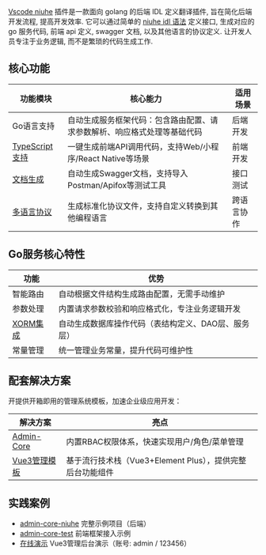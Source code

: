 [Vscode niuhe](https://marketplace.visualstudio.com/items?itemName=dequan.niuhe) 插件是一款面向 golang 的后端 IDL 定义翻译插件, 旨在简化后端开发流程, 提高开发效率. 它可以通过简单的 [niuhe idl 语法](../chapter2/section3.md) 定义接口, 生成对应的 go 服务代码, 前端 api 定义, swagger 文档, 以及其他语言的协议定义. 让开发人员专注于业务逻辑, 而不是繁琐的代码生成工作.

## 核心功能

| 功能模块 | 核心能力 | 适用场景 |
| --- | --- | --- |
| Go语言支持 | 自动生成服务框架代码：包含路由配置、请求参数解析、响应格式处理等基础代码 | 后端开发 |
| [TypeScript支持](../chapter3/section3.md) | 一键生成前端API调用代码，支持Web/小程序/React Native等场景 | 前端开发 |
| [文档生成](../chapter3/section2.md) | 自动生成Swagger文档，支持导入Postman/Apifox等测试工具 | 接口测试 |
| [多语言协议](../chapter4/section2.md) | 生成标准化协议文件，支持自定义转换到其他编程语言 | 跨语言协作 |

## Go服务核心特性
| 功能 | 优势 |
| --- | --- |
| 智能路由 | 自动根据文件结构生成路由配置，无需手动维护 |
| 参数处理 | 内置请求参数校验和响应格式化，专注业务逻辑开发 |
| [XORM集成](../chapter4/section1.md) | 自动生成数据库操作代码（表结构定义、DAO层、服务层） |
| 常量管理 | 统一管理业务常量，提升代码可维护性 |

## 配套解决方案
开提供开箱即用的管理系统模板，加速企业级应用开发：

| 解决方案 | 亮点 |
| --- | --- |
| [Admin-Core](../chapter5/section1.md) | 内置RBAC权限体系，快速实现用户/角色/菜单管理 |
| [Vue3管理模板](../chapter5/section4.md) | 基于流行技术栈（Vue3+Element Plus），提供完整后台功能组件 |

## 实践案例
- [admin-core-niuhe](https://github.com/ma-guo/admin-core-niuhe) 完整示例项目（后端）
- [admin-core-test](https://github.com/ma-guo/admin-core-test) 前端框架接入示例 
- [在线演示](http://admindemo.zuxing.net) Vue3管理后台演示（账号: admin / 123456）


